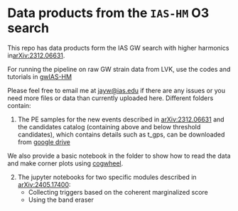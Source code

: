 # Data products from the `IAS-HM` O3 search

This repo has data products form the IAS GW search with higher harmonics in[arXiv:2312.06631](https://arxiv.org/abs/2312.06631).
 
For running the pipeline on raw GW strain data from LVK, 
use the codes and tutorials in [gwIAS-HM](https://github.com/JayWadekar/gwIAS-HM) 

Please feel free to email me at jayw@ias.edu if there are any issues or you need
more files or data than currently uploaded here. Different folders contain:

1. The PE samples for the new events described in [arXiv:2312.06631](https://arxiv.org/abs/2312.06631) 
and the candidates catalog (containing above and below threshold candidates),
which contains details such as t_gps, can be downloaded from [google drive](https://drive.google.com/drive/folders/1YkuIo-yIJhIOSX3B0zRGlSJzwIT5D61U?usp=sharing)

We also provide a basic notebook in the folder to show how to read the data and make corner plots
using [cogwheel](https://github.com/jroulet/cogwheel).

2. The jupyter notebooks for two specific modules described in [arXiv:2405.17400](https://arxiv.org/abs/2405.17400):
    - Collecting triggers based on the coherent marginalized score
    - Using the band eraser
